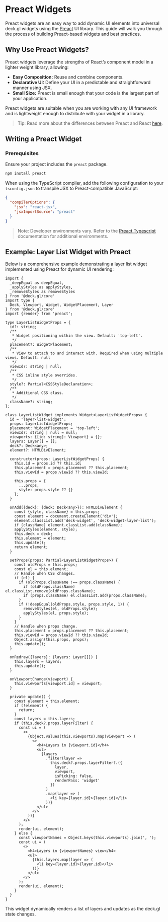 # Preact Widgets

Preact widgets are an easy way to add dynamic UI elements into universal deck.gl widgets using the [Preact](https://preactjs.com/) UI library. This guide will walk you through the process of building Preact-based widgets and best practices.

## Why Use Preact Widgets?

Preact widgets leverage the strengths of React’s component model in a lighter weight library, allowing:

 - **Easy Composition:** Reuse and combine components.
 - **Declarative UI:** Define your UI in a predictable and straightforward manner using JSX.
 - **Small Size:** Preact is small enough that your code is the largest part of your application.

Preact widgets are suitable when you are working with any UI framework and is lightweight enough to distribute with your widget in a library.

> Tip: Read more about the differences between Preact and React [here](https://preactjs.com/guide/v10/differences-to-react/).

## Writing a Preact Widget

### Prerequisites

Ensure your project includes the `preact` package.

```sh
npm install preact
```

When using the TypeScript compiler, add the following configuration to your `tsconfig.json` to transpile JSX to Preact-compatible JavaScript:

```json
{
  "compilerOptions": {
    "jsx": "react-jsx",
    "jsxImportSource": "preact"
  }
}
```

> Note: Developer environments vary. Refer to the [Preact Typescript](https://preactjs.com/guide/v10/typescript) documentation for additional environments.

## Example: Layer List Widget with Preact

Below is a comprehensive example demonstrating a layer list widget implemented using Preact for dynamic UI rendering:

```tsx
import {
  _deepEqual as deepEqual,
  _applyStyles as applyStyles,
  _removeStyles as removeStyles
} from '@deck.gl/core'
import type {
  Deck, Viewport, Widget, WidgetPlacement, Layer
} from '@deck.gl/core'
import {render} from 'preact';

type LayerListWidgetProps = {
  id?: string;
  /**
   * Widget positioning within the view. Default: 'top-left'.
   */
  placement?: WidgetPlacement;
  /**
   * View to attach to and interact with. Required when using multiple views. Default: null
   */
  viewId?: string | null;
  /**
   * CSS inline style overrides.
   */
  style?: Partial<CSSStyleDeclaration>;
  /**
   * Additional CSS class.
   */
  className?: string;
};

class LayerListWidget implements Widget<LayerListWidgetProps> {
  id = 'layer-list-widget';
  props: LayerListWidgetProps;
  placement: WidgetPlacement = 'top-left';
  viewId?: string | null = null;
  viewports: {[id: string]: Viewport} = {};
  layers: Layer[] = [];
  deck?: Deck<any>;
  element?: HTMLDivElement;

  constructor(props: LayerListWidgetProps) {
    this.id = props.id ?? this.id;
    this.placement = props.placement ?? this.placement;
    this.viewId = props.viewId ?? this.viewId;

    this.props = {
      ...props,
      style: props.style ?? {}
    };
  }

  onAdd({deck}: {deck: Deck<any>}): HTMLDivElement {
    const {style, className} = this.props;
    const element = document.createElement('div');
    element.classList.add('deck-widget', 'deck-widget-layer-list');
    if (className) element.classList.add(className);
    applyStyles(element, style);
    this.deck = deck;
    this.element = element;
    this.update();
    return element;
  }

  setProps(props: Partial<LayerListWidgetProps>) {
    const oldProps = this.props;
    const el = this.element;
    // Handle when CSS changes.
    if (el) {
      if (oldProps.className !== props.className) {
        if (oldProps.className) el.classList.remove(oldProps.className);
        if (props.className) el.classList.add(props.className);
      }
      if (!deepEqual(oldProps.style, props.style, 1)) {
        removeStyles(el, oldProps.style);
        applyStyles(el, props.style);
      }
    }
    // Handle when props change.
    this.placement = props.placement ?? this.placement;
    this.viewId = props.viewId ?? this.viewId;
    Object.assign(this.props, props);
    this.update();
  }

  onRedraw({layers}: {layers: Layer[]}) {
    this.layers = layers;
    this.update();
  }

  onViewportChange(viewport) {
    this.viewports[viewport.id] = viewport;
  }

  private update() {
    const element = this.element;
    if (!element) {
      return;
    }
    const layers = this.layers;
    if (this.deck?.props.layerFilter) {
      const ui = (
        <>
          {Object.values(this.viewports).map(viewport => (
            <>
              <h4>Layers in {viewport.id}</h4>
              <ul>
                {layers
                  .filter(layer =>
                    this.deck?.props.layerFilter?.({
                      layer,
                      viewport,
                      isPicking: false,
                      renderPass: 'widget'
                    })
                  )
                  .map(layer => (
                    <li key={layer.id}>{layer.id}</li>
                  ))}
              </ul>
            </>
          ))}
        </>
      );
      render(ui, element);
    } else {
      const viewportNames = Object.keys(this.viewports).join(', ');
      const ui = (
        <>
          <h4>Layers in {viewportNames} view</h4>
          <ul>
            {this.layers.map(layer => (
              <li key={layer.id}>{layer.id}</li>
            ))}
          </ul>
        </>
      );
      render(ui, element);
    }
  }
}
```

This widget dynamically renders a list of layers and updates as the deck.gl state changes.
